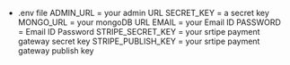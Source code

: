 * .env file 
ADMIN_URL = your admin URL 
SECRET_KEY = a secret key
MONGO_URL = your mongoDB URL
EMAIL = your Email ID
PASSWORD = Email ID Password
STRIPE_SECRET_KEY = your srtipe payment gateway secret key
STRIPE_PUBLISH_KEY = your srtipe payment gateway publish key

